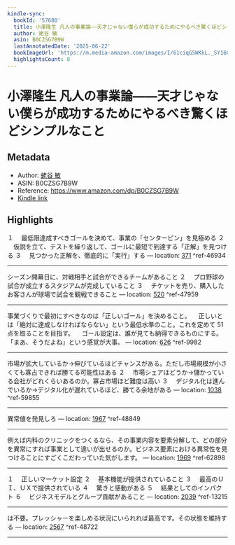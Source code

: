 ```yaml
---
kindle-sync:
  bookId: '57680'
  title: 小澤隆生 凡人の事業論――天才じゃない僕らが成功するためにやるべき驚くほどシンプルなこと
  author: 蛯谷 敏
  asin: B0CZSG7B9W
  lastAnnotatedDate: '2025-06-22'
  bookImageUrl: 'https://m.media-amazon.com/images/I/61ciqG5WKkL._SY160.jpg'
  highlightsCount: 8
---
```

# 小澤隆生 凡人の事業論――天才じゃない僕らが成功するためにやるべき驚くほどシンプルなこと
## Metadata
* Author: [蛯谷 敏](https://www.amazon.comundefined)
* ASIN: B0CZSG7B9W
* Reference: https://www.amazon.com/dp/B0CZSG7B9W
* [Kindle link](kindle://book?action=open&asin=B0CZSG7B9W)

## Highlights
１ 　最低限達成すべきゴールを決めて、事業の「センターピン」を見極める ２ 　仮説を立て、テストを繰り返して、ゴールに最短で到達する「正解」を見つける ３ 　見つかった正解を、徹底的に「実行」する — location: [371](kindle://book?action=open&asin=B0CZSG7B9W&location=371) ^ref-46934

---
シーズン開幕日に、対戦相手と試合ができるチームがあること ２ 　プロ野球の試合が成立するスタジアムが完成していること ３ 　チケットを売り、購入したお客さんが球場で試合を観戦できること — location: [520](kindle://book?action=open&asin=B0CZSG7B9W&location=520) ^ref-47959

---
事業づくりで最初にすべきなのは「正しいゴール」を決めること。 　正しいとは「絶対に達成しなければならない」という最低水準のこと。これを定めて 51 点を取ることを目指す。 　ゴール設定は、誰が見ても納得できるものにする。「まあ、そうだよね」という感覚が大事。 — location: [626](kindle://book?action=open&asin=B0CZSG7B9W&location=626) ^ref-9982

---
市場が拡大しているか→伸びているほどチャンスがある。ただし市場規模が小さくても寡占できれば勝てる可能性はある ２ 　市場シェアはどうか→儲かっている会社がどれくらいあるのか。寡占市場ほど難度は高い ３ 　デジタル化は進んでいるか→デジタル化が遅れているほど、勝てる余地がある — location: [1038](kindle://book?action=open&asin=B0CZSG7B9W&location=1038) ^ref-59855

---
異常値を発見しろ — location: [1967](kindle://book?action=open&asin=B0CZSG7B9W&location=1967) ^ref-48849

---
例えば内科のクリニックをつくるなら、その事業内容を要素分解して、どの部分を異常にすれば事業として違いが出せるのか。ビジネス要素における異常性を見つけることにすごくこだわっていた気がします。 — location: [1969](kindle://book?action=open&asin=B0CZSG7B9W&location=1969) ^ref-62898

---
１ 　正しいマーケット設定 ２ 　基本機能が提供されていること ３ 　最高のＵＩ、ＵＸで提供されている ４ 　驚きと感動がある ５ 　結果としてのインパクト ６ 　ビジネスモデルとグループ貢献があること — location: [2039](kindle://book?action=open&asin=B0CZSG7B9W&location=2039) ^ref-13215

---

は不要。プレッシャーを楽しめる状況にいられれば最高です。その状態を維持する — location: [2567](kindle://book?action=open&asin=B0CZSG7B9W&location=2567) ^ref-48722

---
